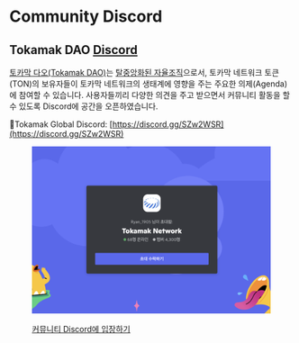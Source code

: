 # Community Discord

## Tokamak DAO [Discord](https://discord.com/invite/SZw2WSR)

[토카막 다오(Tokamak DAO)](https://dao.tokamak.network/#/)는 [탈중앙화된 자율조직](https://ko.wikipedia.org/wiki/%ED%83%88%EC%A4%91%EC%95%99%ED%99%94%EB%90%9C\_%EC%9E%90%EC%9C%A8%EC%A1%B0%EC%A7%81)으로서, 토카막 네트워크 토큰(TON)의 보유자들이 토카막 네트워크의 생태계에 영향을 주는 주요한 의제(Agenda)에 참여할 수 있습니다. 사용자들끼리 다양한 의견을 주고 받으면서 커뮤니티 활동을 할 수 있도록 Discord에 공간을 오픈하였습니다.&#x20;

📌Tokamak Global Discord: [https://discord.gg/SZw2WSR](https://discord.gg/SZw2WSR)

<figure><img src="../.gitbook/assets/image (227).png" alt=""><figcaption><p><a href="https://discord.com/invite/SZw2WSR">커뮤니티 Discord에 입장하기</a></p></figcaption></figure>
